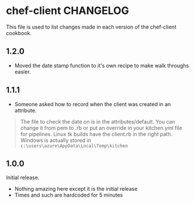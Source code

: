# chef-client CHANGELOG

This file is used to list changes made in each version of the chef-client cookbook.

## 1.2.0

- Moved the date stamp function to it's own recipe to make walk throughs easier.

## 1.1.1

- Someone asked how to record when the client was created in an attribute.

> The file to check the date on is in the attributes/default. You can change it from pem to .rb or put an override in your kitchen.yml file for pipelines. Linux tk builds have the client.rb in the right path. Windows is actually stored in `c:\users\azure\AppData\Local\Temp\kitchen`

## 1.0.0

Initial release.

- Nothing amazing here except it is the initial release
- Times and such are hardcoded for 5 minutes
